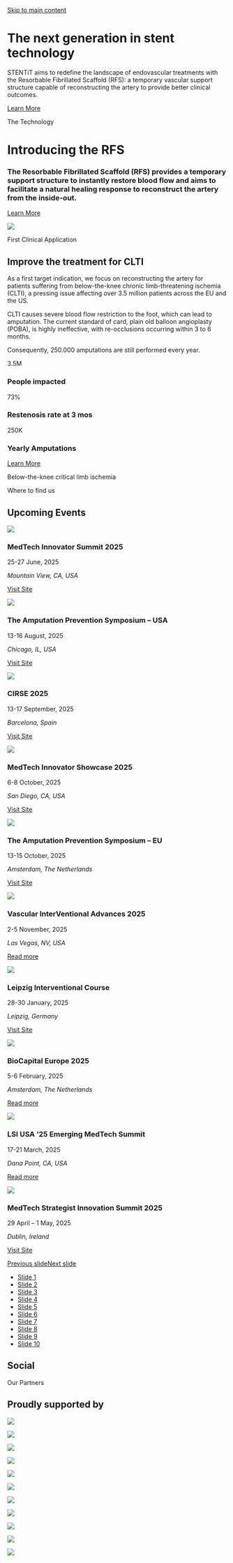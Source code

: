 [Skip to main content](https://www.stentit.com/#tm-main)

# **The next generation in stent technology**

STENTiT aims to redefine the landscape of endovascular treatments with the Resorbable Fibrillated Scaffold (RFS): a temporary vascular support structure capable of reconstructing the artery to provide better clinical outcomes.

[Learn More](https://www.stentit.com/technology/ "Explore")

The Technology

# Introducing the RFS

### The Resorbable Fibrillated Scaffold (RFS) provides a temporary support structure to instantly restore blood flow and aims to facilitate a natural healing response to reconstruct the artery from the inside-out.

[Learn More](https://www.stentit.com/technology/)

![](https://www.stentit.com/wp-content/themes/yootheme/cache/aa/Man_v4-aa1ab461.jpeg)

First Clinical Application

## Improve the treatment for CLTI

As a first target indication, we focus on reconstructing the artery for patients suffering from below-the-knee chronic limb-threatening ischemia (CLTI), a pressing issue affecting over 3.5 million patients across the EU and the US.

CLTI causes severe blood flow restriction to the foot, which can lead to amputation. The current standard of card, plain old balloon angioplasty (POBA), is highly ineffective, with re-occlusions occurring within 3 to 6 months.

Consequently, 250.000 amputations are still performed every year.

3.5M

### People impacted

73%

### Restenosis rate at 3 mos

250K

### Yearly Amputations

[Learn More](https://www.stentit.com/clinical-application/)

Below-the-knee critical limb ischemia

Where to find us

## **Upcoming Events**

![](https://www.stentit.com/wp-content/themes/yootheme/cache/4e/MTI-4e391ddf.png)

### MedTech Innovator Summit 2025

25-27 June, 2025

_Mountain View, CA, USA_

[Visit Site](https://medtechinnovator.org/roadtour-2025/)

![](https://www.stentit.com/wp-content/themes/yootheme/cache/d2/AMP-d276eda2.png)

### The Amputation Prevention Symposium – USA

13-16 August, 2025

_Chicago, IL, USA_

[Visit Site](https://www.hmpglobalevents.com/amptheclimeeting)

![](https://www.stentit.com/wp-content/themes/yootheme/cache/7e/CIRSE-7ee59d86.png)

### CIRSE 2025

13-17 September, 2025

_Barcelona, Spain_

[Visit Site](https://cirsecongress.cirse.org/)

![](https://www.stentit.com/wp-content/themes/yootheme/cache/74/MTI2-74bd68be.png)

### MedTech Innovator Showcase 2025

6-8 October, 2025

_San Diego, CA, USA_

[Visit Site](https://medtechinnovator.org/roadtour-2025/)

![](https://www.stentit.com/wp-content/themes/yootheme/cache/d2/AMP-d276eda2.png)

### The Amputation Prevention Symposium – EU

13-15 October, 2025

_Amsterdam, The Netherlands_

[Visit Site](https://www.hmpglobalevents.com/ampeurope)

![](https://www.stentit.com/wp-content/themes/yootheme/cache/c9/VIVA-c9c71f2a.png)

### Vascular InterVentional Advances 2025

2-5 November, 2025

_Las Vegas, NV, USA_

[Read more](https://viva-foundation.org/viva-programming)

![](https://www.stentit.com/wp-content/themes/yootheme/cache/66/LINC-6611ec3b.png)

### Leipzig Interventional Course

28-30 January, 2025

_Leipzig, Germany_

[Visit Site](https://www.leipzig-interventional-course.com/)

![](https://www.stentit.com/wp-content/themes/yootheme/cache/7a/BioCapitalEurope-7a73045e.png)

### BioCapital Europe 2025

5-6 February, 2025

_Amsterdam, The Netherlands_

[Read more](https://www.biocapitaleuropeconference.com/)

![](https://www.stentit.com/wp-content/themes/yootheme/cache/4e/LSI-4e167925.png)

### LSI USA ’25 Emerging MedTech Summit

17-21 March, 2025

_Dana Point, CA, USA_

[Read more](https://www.lsiusasummit.com/)

![](https://www.stentit.com/wp-content/themes/yootheme/cache/8d/MedTechStrategist-8dd7e956.png)

### MedTech Strategist Innovation Summit 2025

29 April – 1 May, 2025

_Dublin, Ireland_

[Visit Site](https://www.medtechstrategist.com/overview-dublin2025)

[Previous slide](https://www.stentit.com/#)[Next slide](https://www.stentit.com/#)

- [Slide 1](https://www.stentit.com/)
- [Slide 2](https://www.stentit.com/)
- [Slide 3](https://www.stentit.com/)
- [Slide 4](https://www.stentit.com/)
- [Slide 5](https://www.stentit.com/)
- [Slide 6](https://www.stentit.com/)
- [Slide 7](https://www.stentit.com/)
- [Slide 8](https://www.stentit.com/)
- [Slide 9](https://www.stentit.com/)
- [Slide 10](https://www.stentit.com/)

## **Social**

Our Partners

## Proudly supported by

[![](https://www.stentit.com/wp-content/themes/yootheme/cache/b0/TUe_logo-2-b060bf32.png)](https://www.tue.nl/en/)

[![](https://www.stentit.com/wp-content/themes/yootheme/cache/fa/Regmedxb_logo-2-fa09b442.png)](https://regmedxb.com/)

[![](https://www.stentit.com/wp-content/themes/yootheme/cache/35/EU_logo-35ff3117.png)](https://european-union.europa.eu/live-work-study/funding-grants-subsidies_en)

[![](https://www.stentit.com/wp-content/themes/yootheme/cache/ed/nxg_logo-ed32f383.png)](https://nextgenventures.nl/)

[![](https://www.stentit.com/wp-content/themes/yootheme/cache/5c/bom_logo-5ce591f9.png)](https://www.bom.nl/)

[![](https://www.stentit.com/wp-content/themes/yootheme/cache/3e/smbc_logo-3e79bcd6.png)](https://smartbiomaterials.nl/)

[![](https://www.stentit.com/wp-content/themes/yootheme/cache/98/Rijksdienst_logo-98252d7f.png)](https://www.rvo.nl/)

[![](https://www.stentit.com/wp-content/themes/yootheme/cache/fb/STW_logo-2-fb1e9257.png)](https://www.linkedin.com/company/technology-foundation-stw/?trk=ppro_cprof&originalSubdomain=be)

[![](https://www.stentit.com/wp-content/themes/yootheme/cache/75/MIT-2-75f9caeb.png)](https://www.stimulus.nl/mit-zuid/)

[![](https://www.stentit.com/wp-content/themes/yootheme/cache/88/MRE-1-88b541db.png)](https://metropoolregioeindhoven.nl/subsidies/stimuleringsfonds-info)

[![](https://www.stentit.com/wp-content/themes/yootheme/cache/ca/Mibiton-logo-2-ca6674b5.png)](https://mibiton.nl/)